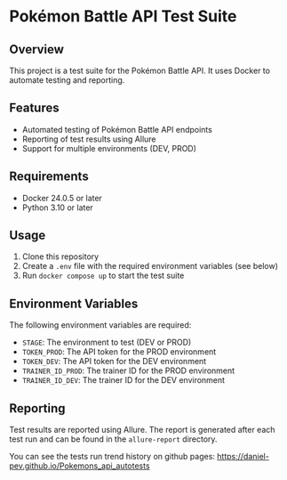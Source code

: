 
**Pokémon Battle API Test Suite**
=====================================

**Overview**
------------

This project is a test suite for the Pokémon Battle API. It uses Docker to automate testing and reporting.

**Features**
------------

* Automated testing of Pokémon Battle API endpoints
* Reporting of test results using Allure
* Support for multiple environments (DEV, PROD)

**Requirements**
---------------

* Docker 24.0.5 or later
* Python 3.10 or later

**Usage**
-----

1. Clone this repository
2. Create a `.env` file with the required environment variables (see below)
3. Run `docker compose up` to start the test suite

**Environment Variables**
------------------------

The following environment variables are required:

* `STAGE`: The environment to test (DEV or PROD)
* `TOKEN_PROD`: The API token for the PROD environment
* `TOKEN_DEV`: The API token for the DEV environment
* `TRAINER_ID_PROD`: The trainer ID for the PROD environment
* `TRAINER_ID_DEV`: The trainer ID for the DEV environment

**Reporting**
------------

Test results are reported using Allure. The report is generated after each test run and can be found in the `allure-report` directory.

You can see the tests run trend history on github pages:
https://daniel-pev.github.io/Pokemons_api_autotests
